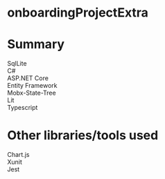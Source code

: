 # onboardingProjectExtra

# Summary

SqlLite  
C#  
ASP.NET Core  
Entity Framework  
Mobx-State-Tree  
Lit   
Typescript    

# Other libraries/tools used  
  
Chart.js  
Xunit  
Jest  
